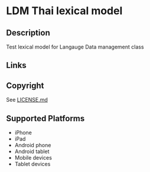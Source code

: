 LDM Thai lexical model
===================

Description
-----------
Test lexical model for Langauge Data management class

Links
-----

Copyright
---------
See [LICENSE.md](LICENSE.md)

Supported Platforms
-------------------
 * iPhone
 * iPad
 * Android phone
 * Android tablet
 * Mobile devices
 * Tablet devices

